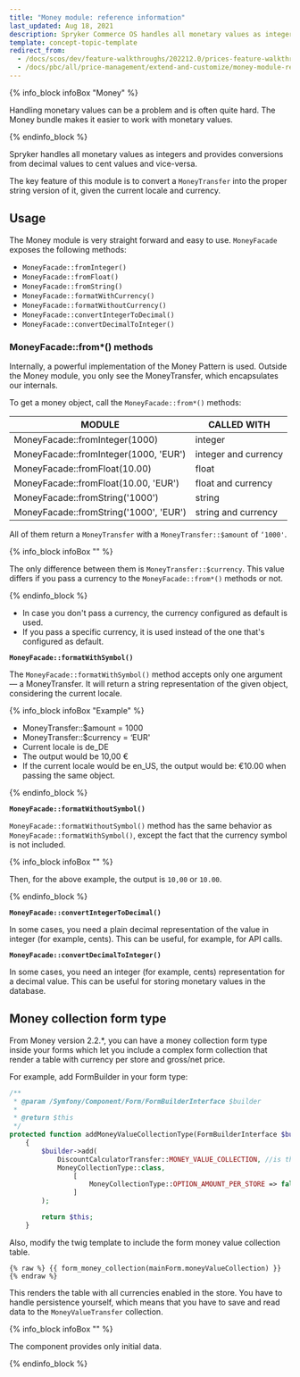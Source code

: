 ```yaml
---
title: "Money module: reference information"
last_updated: Aug 18, 2021
description: Spryker Commerce OS handles all monetary values as integer and provides conversions from decimal values to cent values and vice versa.
template: concept-topic-template
redirect_from:
  - /docs/scos/dev/feature-walkthroughs/202212.0/prices-feature-walkthrough/money-module-reference-information.html
  - /docs/pbc/all/price-management/extend-and-customize/money-module-reference-information.html
---
```


{% info_block infoBox "Money" %}

Handling monetary values can be a problem and is often quite hard. The Money bundle makes it easier to work with monetary values.

{% endinfo_block %}

Spryker handles all monetary values as integers and provides conversions from decimal values to cent values and vice-versa.

The key feature of this module is to convert a `MoneyTransfer` into the proper string version of it, given the current locale and currency.

## Usage

The Money module is very straight forward and easy to use. `MoneyFacade` exposes the following methods:

- `MoneyFacade::fromInteger()`
- `MoneyFacade::fromFloat()`
- `MoneyFacade::fromString()`
- `MoneyFacade::formatWithCurrency()`
- `MoneyFacade::formatWithoutCurrency()`
- `MoneyFacade::convertIntegerToDecimal()`
- `MoneyFacade::convertDecimalToInteger()`

### MoneyFacade::from*() methods

Internally, a powerful implementation of the Money Pattern is used. Outside the Money module, you only see the MoneyTransfer, which encapsulates our internals.

To get a money object, call the `MoneyFacade::from*()` methods:

| MODULE | CALLED WITH |
| --- | --- |
| MoneyFacade::fromInteger(1000) | integer |
| MoneyFacade::fromInteger(1000, 'EUR') | integer and currency |
| MoneyFacade::fromFloat(10.00) | float |
| MoneyFacade::fromFloat(10.00, 'EUR') | float and currency |
| MoneyFacade::fromString('1000') | string |
| MoneyFacade::fromString('1000', 'EUR') | string and currency |

All of them return a `MoneyTransfer` with a `MoneyTransfer::$amount` of `‘1000'`.

{% info_block infoBox "" %}

The only difference between them is `MoneyTransfer::$currency`. This value differs if you pass a currency to the `MoneyFacade::from*()` methods or not.

{% endinfo_block %}

* In case you don't pass a currency, the currency configured as default is used.
* If you pass a specific currency, it is used instead of the one that's configured as default.

**`MoneyFacade::formatWithSymbol()`**

The `MoneyFacade::formatWithSymbol()` method accepts only one argument — a MoneyTransfer. It will return a string representation of the given object, considering the current locale.

{% info_block infoBox "Example" %}

* MoneyTransfer::$amount = 1000
* MoneyTransfer::$currency = ‘EUR'
* Current locale is de_DE
* The output would be 10,00 €
* If the current locale would be en_US, the output would be: €10.00 when passing the same object.

{% endinfo_block %}

**`MoneyFacade::formatWithoutSymbol()`**

`MoneyFacade::formatWithoutSymbol()` method has the same behavior as `MoneyFacade::formatWithSymbol()`, except the fact that the currency symbol is not included.

{% info_block infoBox "" %}

Then, for the above example, the output is `10,00` or `10.00`.

{% endinfo_block %}

**`MoneyFacade::convertIntegerToDecimal()`**

In some cases, you need a plain decimal representation of the value in integer (for example, cents). This can be useful, for example, for API calls.

**`MoneyFacade::convertDecimalToInteger()`**

In some cases, you need an integer (for example, cents) representation for a decimal value. This can be useful for storing monetary values in the database.

## Money collection form type

From Money version 2.2.*, you can have a money collection form type inside your forms which let you include a complex form collection that render a table with currency per store and gross/net price.

For example, add FormBuilder in your form type:

```php
/**
 * @param /Symfony/Component/Form/FormBuilderInterface $builder
 *
 * @return $this
 */
protected function addMoneyValueCollectionType(FormBuilderInterface $builder)
	{
    	$builder->add(
        	DiscountCalculatorTransfer::MONEY_VALUE_COLLECTION, //is the property in the main form you want to map. It must be transferred as in example
         	MoneyCollectionType::class,
            	[
                	MoneyCollectionType::OPTION_AMOUNT_PER_STORE => false, //If you want to render per store, set it to true
              	]
        );

        return $this;
	}
```

Also, modify the twig template to include the form money value collection table.

```twig
{% raw %} {{ form_money_collection(mainForm.moneyValueCollection) }} {% endraw %}
```

This renders the table with all currencies enabled in the store. You have to handle persistence yourself, which means that you have to save and read data to the `MoneyValueTransfer` collection.

{% info_block infoBox "" %}

The component provides only initial data.

{% endinfo_block %}

<!-- Last review date: Oct 6, 2017 by Aurimas Ličkus -->
